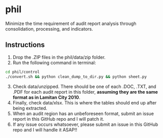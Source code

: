 # phil
Minimize the time requirement of audit report analysis through consolidation, processing, and indicators.
## Instructions
1. Drop the .ZIP files in the phil/data/zip folder.
2. Run the following command in terminal:
```bash
cd phil/control
./convert.sh && python clean_dump_to_dir.py && python sheet.py
```
3. Check data/unzipped. There should be one of each .DOC, .TXT, and .PDF for each audit report in this folder, **assuming they are the same format as in Lamitan City 2010**.
4. Finally, check data/xlsx. This is where the tables should end up after being extracted.
5. When an audit region has an unbeforeseen format, submit an issue report in this GitHub repo and I will patch it.
6. If any issue occurs whatsoever, please submit an issue in this GitHub repo and I will handle it ASAP!!
